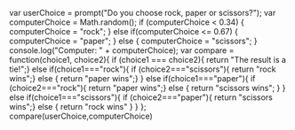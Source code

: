 
var userChoice = prompt("Do you choose rock, paper or scissors?");
var computerChoice = Math.random();
if (computerChoice < 0.34) {
	computerChoice = "rock";
} else if(computerChoice <= 0.67) {
	computerChoice = "paper";
} else {
	computerChoice = "scissors";
} console.log("Computer: " + computerChoice);
var compare = function(choice1, choice2){
    if (choice1 === choice2){
        return "The result is a tie!";}
        else if(choice1==="rock"){
            if (choice2==="scissors"){
                return "rock wins";}
                else {
                    return "paper wins";}
        }
        else if(choice1==="paper"){
            if (choice2==="rock"){
                return "paper wins";}
                else {
                    return "scissors wins";
        }
        }
        else if(choice1==="scissors"){
            if (choice2==="paper"){
                return "scissors wins";}
                else { 
                    return "rock wins"
                }
        }
};
     compare(userChoice,computerChoice)
     

